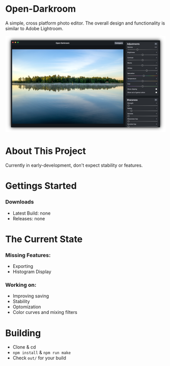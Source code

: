 # Open-Darkroom
A simple, cross platform photo editor. The overall design and functionality is similar to Adobe Lightroom.

![screenshot](/readme/screenshot.png)

# About This Project
Currently in early-development, don't expect stability or features.

# Gettings Started
### Downloads
* Latest Build:  none
* Releases: none

# The Current State
### Missing Features:
* Exporting
* Histogram Display

### Working on:
* Improving saving
* Stability
* Optomization
* Color curves and mixing filters

# Building
* Clone & cd
* `npm install` & `npm run make`
* Check `out/` for your build
